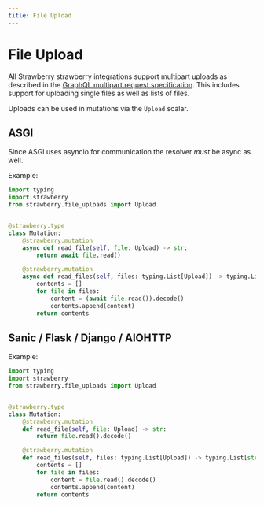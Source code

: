 ```yaml
---
title: File Upload
---
```


# File Upload

All Strawberry strawberry integrations support multipart uploads as described in the
[GraphQL multipart request specification](https://github.com/jaydenseric/graphql-multipart-request-spec).
This includes support for uploading single files as well as lists of files.

Uploads can be used in mutations via the `Upload` scalar.

## ASGI

Since ASGI uses asyncio for communication the resolver _must_ be async as well.

Example:

```python
import typing
import strawberry
from strawberry.file_uploads import Upload


@strawberry.type
class Mutation:
    @strawberry.mutation
    async def read_file(self, file: Upload) -> str:
        return await file.read()

    @strawberry.mutation
    async def read_files(self, files: typing.List[Upload]) -> typing.List[str]:
        contents = []
        for file in files:
            content = (await file.read()).decode()
            contents.append(content)
        return contents
```

## Sanic / Flask / Django / AIOHTTP

Example:

```python
import typing
import strawberry
from strawberry.file_uploads import Upload


@strawberry.type
class Mutation:
    @strawberry.mutation
    def read_file(self, file: Upload) -> str:
        return file.read().decode()

    @strawberry.mutation
    def read_files(self, files: typing.List[Upload]) -> typing.List[str]:
        contents = []
        for file in files:
            content = file.read().decode()
            contents.append(content)
        return contents
```
